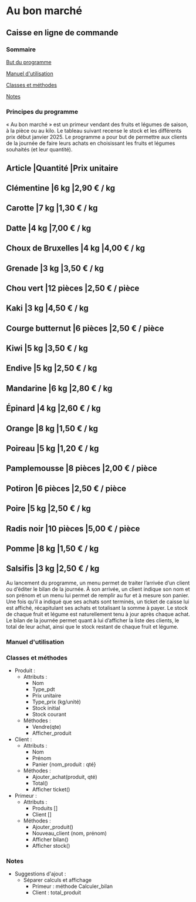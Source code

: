 # Au bon marché
## Caisse en ligne de commande

### Sommaire
[But du programme](#but-du-programme)

[Manuel d'utilisation](#manuel-dutilisation)

[Classes et méthodes](#classes-et-méthodes)

[Notes](#notes)

### Principes du programme

« Au bon marché » est un primeur vendant des fruits et légumes de saison, à la pièce ou au kilo. Le tableau suivant recense le stock et les différents prix début janvier 2025. Le programme a pour but de permettre aux clients de la journée de faire leurs achats en choisissant les fruits et légumes souhaités (et leur quantité).

Article			|Quantité	|Prix unitaire
-------------------------------------------------------
Clémentine		|6 kg		|2,90 € / kg
-------------------------------------------------------
Carotte			|7 kg		|1,30 € / kg
-------------------------------------------------------
Datte			|4 kg		|7,00 € / kg
-------------------------------------------------------
Choux de Bruxelles	|4 kg		|4,00 € / kg
-------------------------------------------------------
Grenade			|3 kg		|3,50 € / kg
-------------------------------------------------------
Chou vert		|12 pièces	|2,50 € / pièce
-------------------------------------------------------
Kaki			|3 kg		|4,50 € / kg
-------------------------------------------------------
Courge butternut	|6 pièces	|2,50 € / pièce
-------------------------------------------------------
Kiwi			|5 kg		|3,50 € / kg
-------------------------------------------------------
Endive			|5 kg		|2,50 € / kg
-------------------------------------------------------
Mandarine		|6 kg		|2,80 € / kg
-------------------------------------------------------
Épinard			|4 kg		|2,60 € / kg
-------------------------------------------------------
Orange			|8 kg		|1,50 € / kg
-------------------------------------------------------
Poireau			|5 kg		|1,20 € / kg
-------------------------------------------------------
Pamplemousse		|8 pièces	|2,00 € / pièce
-------------------------------------------------------
Potiron			|6 pièces	|2,50 € / pièce
-------------------------------------------------------
Poire			|5 kg		|2,50 € / kg
-------------------------------------------------------
Radis noir		|10 pièces	|5,00 € / pièce
-------------------------------------------------------
Pomme			|8 kg		|1,50 € / kg
-------------------------------------------------------
Salsifis		|3 kg		|2,50 € / kg
-------------------------------------------------------

Au lancement du programme, un menu permet de traiter l’arrivée d’un client ou d’éditer le bilan de la journée. À son arrivée, un client indique son nom et son prénom et un menu lui permet de remplir au fur et à mesure son panier. Une fois qu’il a indiqué que ses achats sont terminés, un ticket de caisse lui est affiché, récapitulant ses achats et totalisant la somme à payer. Le stock de chaque fruit et légume est naturellement tenu à jour après chaque achat. Le bilan de la journée permet quant à lui d’afficher la liste des clients, le total de leur achat, ainsi que le stock restant de chaque fruit et légume.

### Manuel d'utilisation



### Classes et méthodes
- Produit :
	- Attributs :
		- Nom
		- Type_pdt
		- Prix unitaire
		- Type_prix (kg/unité)
		- Stock initial
		- Stock courant
	- Méthodes :
		- Vendre(qte)
		- Afficher_produit
- Client :
	- Attributs :
		- Nom
		- Prénom
		- Panier {nom_produit : qté}
	- Méthodes :
		- Ajouter_achat(produit, qté)
		- Total()
		- Afficher ticket()
- Primeur :
	- Attributs :
		- Produits []
		- Client []
	- Méthodes :
		- Ajouter_produit()
		- Nouveau_client (nom, prénom)
		- Afficher bilan()
		- Afficher stock()

### Notes

- Suggestions d'ajout :
	- Séparer calculs et affichage
		- Primeur : méthode Calculer_bilan
		- Client : total_produit
